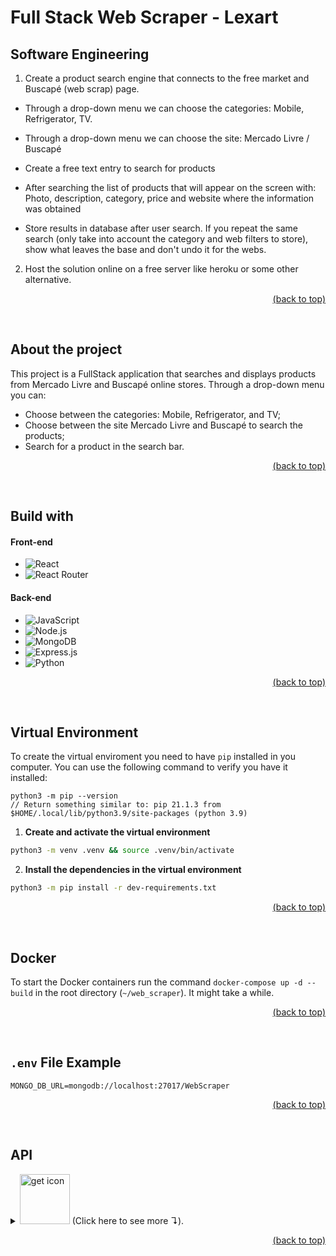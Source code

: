 # Full Stack Web Scraper - Lexart

## Software Engineering

1. Create a product search engine that connects to the free market and Buscapé (web scrap) page.

- Through a drop-down menu we can choose the categories: Mobile, Refrigerator, TV.

- Through a drop-down menu we can choose the site: Mercado Livre / Buscapé

- Create a free text entry to search for products

- After searching the list of products that will appear on the screen with: Photo, description, category, price and website where the information was obtained

- Store results in database after user search. If you repeat the same search (only take into account the category and web filters to store), show what leaves the base and don't undo it for the webs.

2. Host the solution online on a free server like heroku or some other alternative. 

<p align="right"><a href="#full-stack-web-scraper---lexart">(back to top)</a></p>


<br/>


## About the project
This project is a FullStack application that searches and displays products from Mercado Livre and Buscapé online stores.
Through a drop-down menu you can:
- Choose between the categories: Mobile, Refrigerator, and TV;
- Choose between the site Mercado Livre and Buscapé to search the products;
- Search for a product in the search bar.

<p align="right"><a href="#full-stack-web-scraper---lexart">(back to top)</a></p>


<br/>


## Build with
#### Front-end
- ![React](https://img.shields.io/badge/React-20232A?style=for-the-badge&logo=react&logoColor=61DAFB)
- ![React Router](https://img.shields.io/badge/React_Router-CA4245?style=for-the-badge&logo=react-router&logoColor=white)


#### Back-end
- ![JavaScript](https://img.shields.io/badge/javascript-%23323330.svg?style=for-the-badge&logo=javascript&logoColor=%23F7DF1E)
- ![Node.js](https://img.shields.io/badge/Node.js-43853D?style=for-the-badge&logo=node.js&logoColor=white)
- ![MongoDB](https://img.shields.io/badge/MongoDB-%234ea94b.svg?style=for-the-badge&logo=mongodb&logoColor=white)
- ![Express.js](https://img.shields.io/badge/Express.js-404D59?style=for-the-badge)
- ![Python](https://img.shields.io/badge/python-3670A0?style=for-the-badge&logo=python&logoColor=ffdd54)

<p align="right"><a href="#full-stack-web-scraper---lexart">(back to top)</a></p>


<br/>


## Virtual Environment
To create the virtual enviroment you need to have `pip` installed in you computer. You can use the following command to verify you have it installed:
```
python3 -m pip --version
// Return something similar to: pip 21.1.3 from $HOME/.local/lib/python3.9/site-packages (python 3.9)
```

1. **Create and activate the virtual environment**
```bash
python3 -m venv .venv && source .venv/bin/activate
```
2. **Install the dependencies in the virtual environment**
```bash
python3 -m pip install -r dev-requirements.txt
```

<p align="right"><a href="#full-stack-web-scraper---lexart">(back to top)</a></p>


<br/>


## Docker
To start the Docker containers run the command `docker-compose up -d --build` in the root directory (`~/web_scraper`). It might take a while.

<p align="right"><a href="#full-stack-web-scraper---lexart">(back to top)</a></p>


<br/>


## `.env` File Example
```
MONGO_DB_URL=mongodb://localhost:27017/WebScraper
```

<p align="right"><a href="#full-stack-web-scraper---lexart">(back to top)</a></p>


<br/>


## API
<details>
  <summary>
    <img src="https://user-images.githubusercontent.com/102390423/229258187-e98c5da1-2ec0-44be-9598-03f84a042d17.png" alt="get icon" width="80">
    (Click here to see more ↴).
  </summary><br>
  
  **Parameters Example Values**
  ```
  {
    "category": "mobile",
    "website": "Buscape"
  }
  ```

  
  <br />


  **Responses**
  
  Status: 200 OK
  ```
    [
        {
            'img': 'https://i.zst.com.br/thumbs/45/17/34/-747048218.jpg',
            'name': 'Smartphone Xiaomi Redmi Note 12 Pro 5G 256GB Câmera Tripla',
            'price': 'R$ 4.391,10'
        }, 
        {
            'img': 'https://i.zst.com.br/thumbs/45/17/34/-747048218.jpg',
            'name': 'Smartphone Samsung Galaxy A54 5G SM-A546E 8GB RAM 128GB Câmera Tripla',
            'price': 'R$ 4.391,10'
        },
        ...
    ]
  ```
  
  Status: 400 Bad Request
  ```
  {
    "message": "Invalid empty fields"
  }
  ```
  ```
  {
    "message": "Invalid fields"
  }
  ```
  
  Status: 404 Not Found
  ```
  {
    "message": "Products not found"
  }
  ```
</details>

<p align="right"><a href="#full-stack-web-scraper---lexart">(back to top)</a></p>
